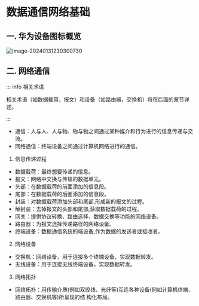 # 数据通信网络基础

 

## 一. 华为设备图标概览

![image-20240131230300730](https://neo927.oss-rg-china-mainland.aliyuncs.com/img/wiki/image-20240131230300730.png)

## 二. 网络通信

::: info 相关术语

相关术语（如数据载荷，报文）和设备（如路由器，交换机）将在后面的章节详述。

:::

* 通信：人与人、人与物、物与物之间通过某种媒介和行为进行的信息传递与交流。
* 网络通信：终端设备之间通过计算机网络进行的通信。

1. 信息传递过程
  * 数据载荷：最终想要传递的信息。
  * 报文：网络中交换与传输的数据单元。
  * 头部：在数据载荷的前面添加的信息段。
  * 尾部：在数据载荷的后面添加的信息段。
  * 封装：对数据载荷添加头部和尾部,形成新的报文的过程。
  * 解封装：去掉报文的头部和尾部,获取数据载荷的过程。
  * 网关：提供协议转换、路由选择、数据交换等功能的网络设备。
  * 路由器：为报文选择传递路径的网络设备。
  * 终端设备：数据通信系统的端设备,作为数据的发送者或接收者。

2. 网络设备
  * 交换机：网络设备，用于连接多个终端设备，实现数据转发。
  * 无线设备：用于连接无线终端设备，实现数据转发。

3. 网络拓扑
  * 网络拓扑：用传输介质(例如双绞线、光纤等)互连各种设备(例如计算机终端、路由器、交换机等)所呈现的结
  构化布局。

  